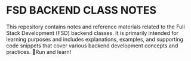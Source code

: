 # FSD BACKEND CLASS NOTES

This repository contains notes and reference materials related to the Full Stack Development (FSD) backend classes. It is primarily intended for learning purposes and includes explanations, examples, and supporting code snippets that cover various backend development concepts and practices.
📌Run and learn!
